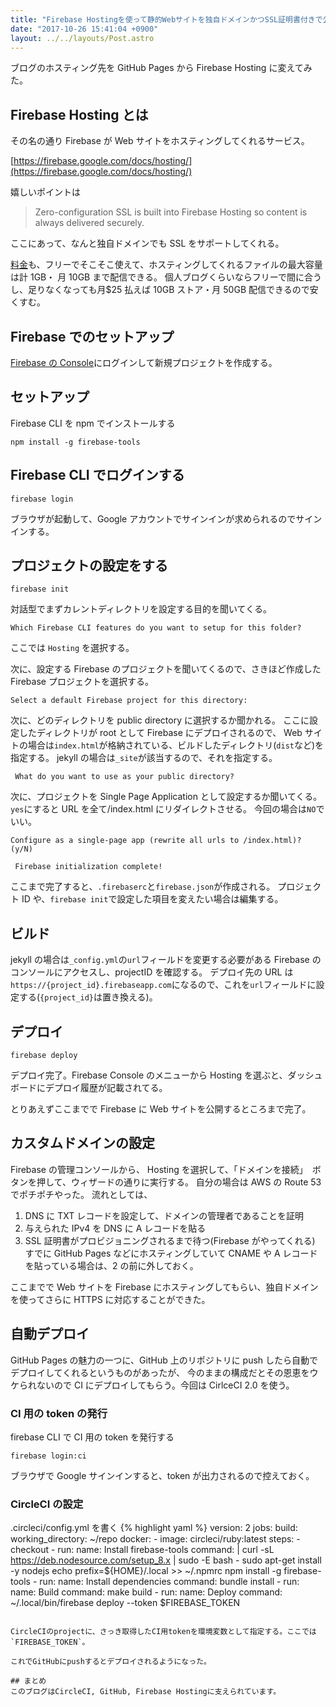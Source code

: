 ```yaml
---
title: "Firebase Hostingを使って静的Webサイトを独自ドメインかつSSL証明書付きで公開する"
date: "2017-10-26 15:41:04 +0900"
layout: ../../layouts/Post.astro
---
```


ブログのホスティング先を GitHub Pages から Firebase Hosting に変えてみた。

## Firebase Hosting とは

その名の通り Firebase が Web サイトをホスティングしてくれるサービス。

[https://firebase.google.com/docs/hosting/](https://firebase.google.com/docs/hosting/)

嬉しいポイントは

> Zero-configuration SSL is built into Firebase Hosting so content is always delivered securely.

ここにあって、なんと独自ドメインでも SSL をサポートしてくれる。

[料金](https://firebase.google.com/pricing/)も、フリーでそこそこ使えて、ホスティングしてくれるファイルの最大容量は計 1GB・
月 10GB まで配信できる。
個人ブログくらいならフリーで間に合うし、足りなくなっても月$25 払えば 10GB ストア・月 50GB 配信できるので安くすむ。

## Firebase でのセットアップ

[Firebase の Console](https://console.firebase.google.com/)にログインして新規プロジェクトを作成する。

## セットアップ

Firebase CLI を npm でインストールする

```
npm install -g firebase-tools
```

## Firebase CLI でログインする

```
firebase login
```

ブラウザが起動して、Google アカウントでサインインが求められるのでサインインする。

## プロジェクトの設定をする

```
firebase init
```

対話型でまずカレントディレクトリを設定する目的を聞いてくる。

```
Which Firebase CLI features do you want to setup for this folder?
```

ここでは `Hosting` を選択する。

次に、設定する Firebase のプロジェクトを聞いてくるので、さきほど作成した Firebase プロジェクトを選択する。

```
Select a default Firebase project for this directory:
```

次に、どのディレクトリを public directory に選択するか聞かれる。
ここに設定したディレクトリが root として Firebase にデプロイされるので、
Web サイトの場合は`index.html`が格納されている、ビルドしたディレクトリ(`dist`など)を指定する。
jekyll の場合は`_site`が該当するので、それを指定する。

```
 What do you want to use as your public directory?
```

次に、プロジェクトを Single Page Application として設定するか聞いてくる。
`yes`にすると URL を全て/index.html にリダイレクトさせる。
今回の場合は`NO`でいい。

```
Configure as a single-page app (rewrite all urls to /index.html)? (y/N)
```

```
 Firebase initialization complete!
```

ここまで完了すると、`.firebaserc`と`firebase.json`が作成される。
プロジェクト ID や、`firebase init`で設定した項目を変えたい場合は編集する。

## ビルド

jekyll の場合は`_config.yml`の`url`フィールドを変更する必要がある
Firebase のコンソールにアクセスし、projectID を確認する。
デプロイ先の URL は`https://{project_id}.firebaseapp.com`になるので、これを`url`フィールドに設定する(`{project_id}`は置き換える)。

## デプロイ

```
firebase deploy
```

デプロイ完了。Firebase Console のメニューから Hosting を選ぶと、ダッシュボードにデプロイ履歴が記載されてる。

とりあえずここまでで Firebase に Web サイトを公開するところまで完了。

## カスタムドメインの設定

Firebase の管理コンソールから、 Hosting を選択して、「ドメインを接続」　ボタンを押して、ウィザードの通りに実行する。
自分の場合は AWS の Route 53 でポチポチやった。
流れとしては、

1. DNS に TXT レコードを設定して、ドメインの管理者であることを証明
2. 与えられた IPv4 を DNS に A レコードを貼る
3. SSL 証明書がプロビジョニングされるまで待つ(Firebase がやってくれる)
   すでに GitHub Pages などにホスティングしていて CNAME や A レコードを貼っている場合は、2 の前に外しておく。

ここまでで Web サイトを Firebase にホスティングしてもらい、独自ドメインを使ってさらに HTTPS に対応することができた。

## 自動デプロイ

GitHub Pages の魅力の一つに、GitHub 上のリポジトリに push したら自動でデプロイしてくれるというものがあったが、
今のままの構成だとその恩恵をウケられないので CI にデプロイしてもらう。今回は CirlceCI 2.0 を使う。

### CI 用の token の発行

firebase CLI で CI 用の token を発行する

```
firebase login:ci
```

ブラウザで Google サインインすると、token が出力されるので控えておく。

### CircleCI の設定

.circleci/config.yml を書く
{% highlight yaml %}
version: 2
jobs:
build:
working_directory: ~/repo
docker: - image: circleci/ruby:latest
steps: - checkout - run:
name: Install firebase-tools
command: |
curl -sL https://deb.nodesource.com/setup_8.x | sudo -E bash -
sudo apt-get install -y nodejs
echo prefix=${HOME}/.local >> ~/.npmrc
npm install -g firebase-tools - run:
name: Install dependencies
command: bundle install - run:
name: Build
command: make build - run:
name: Deploy
command: ~/.local/bin/firebase deploy --token $FIREBASE_TOKEN

```

CircleCIのprojectに、さっき取得したCI用tokenを環境変数として指定する。ここでは`FIREBASE_TOKEN`。

これでGitHubにpushするとデプロイされるようになった。

## まとめ
このブログはCircleCI, GitHub, Firebase Hostingに支えられています。
```
